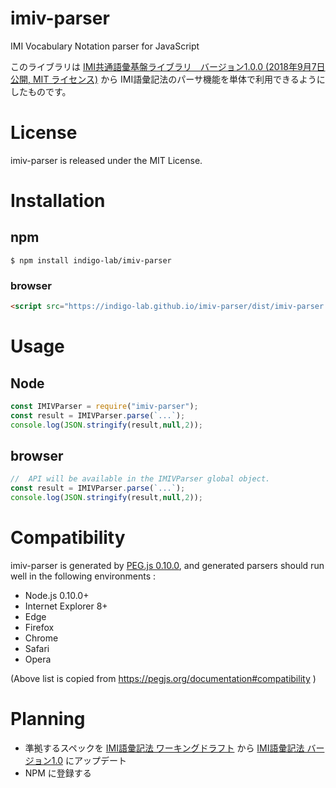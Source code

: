 # imiv-parser

IMI Vocabulary Notation parser for JavaScript

このライブラリは [IMI共通語彙基盤ライブラリ　バージョン1.0.0 (2018年9月7日 公開, MIT ライセンス)](https://imi.go.jp/goi/library/ver100) から
IMI語彙記法のパーサ機能を単体で利用できるようにしたものです。

# License

imiv-parser is released under the MIT License.

# Installation

## npm

```shell
$ npm install indigo-lab/imiv-parser
```

### browser

```html
<script src="https://indigo-lab.github.io/imiv-parser/dist/imiv-parser.min.js"></script>
```

# Usage

## Node

```js
const IMIVParser = require("imiv-parser");
const result = IMIVParser.parse(`...`);
console.log(JSON.stringify(result,null,2));
```

## browser

```js
//  API will be available in the IMIVParser global object.
const result = IMIVParser.parse(`...`);
console.log(JSON.stringify(result,null,2));
```

# Compatibility

imiv-parser is generated by [PEG.js 0.10.0](https://pegjs.org/), and  generated parsers should run well in the following environments :

-   Node.js 0.10.0+
-   Internet Explorer 8+
-   Edge
-   Firefox
-   Chrome
-   Safari
-   Opera

(Above list is copied from <https://pegjs.org/documentation#compatibility> )

# Planning

- 準拠するスペックを [IMI語彙記法 ワーキングドラフト](https://imi.go.jp/goi/vocabularynotation-spec_wd) から [IMI語彙記法 バージョン1.0](https://imi.go.jp/goi/vocabularynotation-spec)  にアップデート
- NPM に登録する
